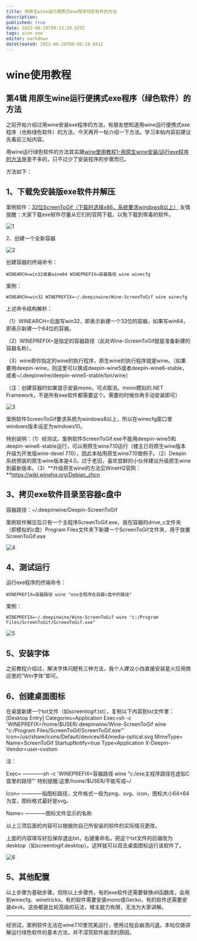 ```yaml
---
title: 用原生wine运行便携式exe程序绿色软件的方法
description: 
published: true
date: 2022-06-20T09:13:29.929Z
tags: wine exe
editor: markdown
dateCreated: 2022-06-20T09:06:18.041Z
---
```


# wine使用教程
## 第4辑 用原生wine运行便携式exe程序（绿色软件）的方法

之前开帖介绍过用wine安装exe程序的方法，有朋友想知道用wine运行便携式exe程序（也称绿色软件）的方法，今天再开一帖介绍一下方法。学习本帖内容前建议先看前三帖内容。

用wine运行绿色软件的方法其实跟[wine使用教程1-用原生wine安装/运行exe程序的方法](https://bbs.deepin.org/post/238762)是差不多的，只不过少了安装程序的步骤而已。

方法如下：

## 1、下载免安装版exe软件并解压

案例软件：[32位ScreenToGif（下载时选择x86，系统要求windows8以上）](https://www.screentogif.com/?l=zh_cn)
友情提醒：大家下载exe软件尽量从它们的官网下载，以免下载到带毒的软件。

![1](https://storage.deepin.org/thread/202206181731197107_%E6%88%AA%E5%9B%BE_%E9%80%89%E6%8B%A9%E5%8C%BA%E5%9F%9F_20220618170936.png)


2、创建一个全新容器

![2](https://storage.deepin.org/thread/202206181800311878_%E6%88%AA%E5%9B%BE_%E9%80%89%E6%8B%A9%E5%8C%BA%E5%9F%9F_20220618165912.png)

创建容器的终端命令：

```
WINEARCH=win32或者wine64 WINEPREFIX=容器路径 wine winecfg
```

案例：

```
WINEARCH=win32 WINEPREFIX=~/.deepinwine/Wine-ScreenToGif wine winecfg
```

上述命令结构解析：

（1）WINEARCH=后面写win32，即表示新建一个32位的容器，如果写win64，即表示新建一个64位的容器。

（2）WINEPREFIX=是指定的容器路径（此处Wine-ScreenToGif就是准备新建的容器名称）。

（3）wine即你指定的wine的执行程序，原生wine的执行程序就是wine。（如果要用deepin-wine，则这里可以换成deepin-wine5或者deepin-wine6-stable，或者~/.deepinwine/deepin-wine5-stable/bin/wine）

（注：创建容器时如果提示安装mono，可点取消。mono模拟的.NET Framework，不是所有exe软件都需要这个。需要的时候你再手动安装即可）

![3](https://storage.deepin.org/thread/20220618180422989_%E6%88%AA%E5%9B%BE_winecfg.exe_20220618180331.png)

案例软件ScreenToGif要求系统为windows8以上，所以在winecfg窗口里windows版本设定为windows10。

特别说明：（1）经测试，案例软件ScreenToGif.exe不能用deepin-wine5和deepin-wine6-stable运行，可以用原生wine7.10运行（楼主已将原生wine版本升级为开发版wine-devel 7.10），因此本帖用原生wine7.10做例子。（2）Deepin系统预装的原生wine版本是4.0，过于老旧，喜欢尝鲜的小伙伴建议升级原生wine到最新版本。（3）**升级原生wine的方法见WineHQ官网：**https://wiki.winehq.org/Debian_zhcn

## 3、拷贝exe软件目录至容器c盘中

容器路径：~/.deepinwine/Deepin-ScreenToGif

案例软件解压后只有一个主程序ScreenToGif.exe，我在容器的drive_c文件夹（即模拟的c盘）Program Files文件夹下新建一个ScreenToGif文件夹，用于放置ScreenToGif.exe

![4](https://storage.deepin.org/thread/202206181743316082_%E6%88%AA%E5%9B%BE_%E9%80%89%E6%8B%A9%E5%8C%BA%E5%9F%9F_20220618164537.png)

## 4、测试运行

运行exe程序的终端命令：

```
WINEPREFIX=容器路径 wine "exe主程序在容器c盘中的路径"
```

案例：

```
WINEPREFIX=~/.deepinwine/Wine-ScreenToGif wine "c:/Program Files/ScreenToGif/ScreenToGif.exe"
```

![5](https://storage.deepin.org/thread/20220618180001856_%E6%88%AA%E5%9B%BE_%E9%80%89%E6%8B%A9%E5%8C%BA%E5%9F%9F_20220618170608.png)

## 5、安装字体

之前教程介绍过，解决字体问题有三种方法，我个人建议小白直接安装星火应用商店里的“Win字体”即可。

## 6、创建桌面图标

在桌面新建一个txt文件（如screentogif.txt），复制以下内容到txt文件里：
[Desktop Entry]
Categories=Application
Exec=sh -c 'WINEPREFIX=/home/$USER/.deepinwine/Wine-ScreenToGif wine "c:/Program Files/ScreenToGif/ScreenToGif.exe"'
Icon=/usr/share/icons/Default/devices/64/media-optical.svg
MimeType=
Name=ScreenToGif
StartupNotify=true
Type=Application
X-Deepin-Vendor=user-custom

注：

Exec= ————sh -c 'WINEPREFIX=容器路径 wine "c:/exe主程序路径在虚拟C盘里的路径"' 特别提醒:这里/home/$USER/不能写成~/

Icon= ————指图标路径，文件格式一般为png、svg、icon，图标大小64×64为宜，图标格式最好是svg。

Name= ————图标文件显示的名称

以上三项后面的内容可以根据你自己所安装的软件的实际情况更改。

上面的内容填写好后保存退出txt，右键重命名，把这个txt文件的后缀改为desktop（如screentogif.desktop）。这样就可以双击桌面图标运行该软件了。

![6](https://storage.deepin.org/thread/202206181749343495_%E6%88%AA%E5%9B%BE_%E9%80%89%E6%8B%A9%E5%8C%BA%E5%9F%9F_20220618172315.png)

## 5、其他配置

以上步骤为基础步骤。但除以上步骤外，有的exe软件还需要替换dll函数库，会用到winecfg、winetricks，有的软件需要安装mono或Gecko，有的软件还需要安装dxvk。这些都是比较高级的玩法，楼主能力有限，无法为大家讲解。

------

经测试，案例软件无法在wine7.10里完美运行，使用过程会崩溃闪退。本帖仅做讲解运行绿色软件的基本方法，并不深究软件崩溃的原因。

